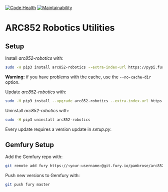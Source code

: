 [![Code Health](https://landscape.io/github/athenian-robotics/arc852-robotics/master/landscape.svg?style=flat)](https://landscape.io/github/athenian-robotics/arc852-robotics/master)
[![Maintainability](https://api.codeclimate.com/v1/badges/f1537538c97f8f4bfcb6/maintainability)](https://codeclimate.com/github/athenian-robotics/arc852-robotics/maintainability)

# ARC852 Robotics Utilities

## Setup

Install *arc852-robotics* with:
```bash
sudo -H pip3 install arc852-robotics --extra-index-url https://pypi.fury.io/pambrose/
```
**Warning:** if you have problems with the cache, use the `--no-cache-dir` option.

Update *arc852-robotics* with:
```bash
sudo -H pip3 install --upgrade arc852-robotics --extra-index-url https://pypi.fury.io/pambrose/
```

Uninstall *arc852-robotics* with:
```bash
sudo -H pip3 uninstall arc852-robotics
```

Every update requires a version update in *setup.py*.

## Gemfury Setup

Add the Gemfury repo with:
```bash
git remote add fury https://<your-username>@git.fury.io/pambrose/arc852-robotics.git
```

Push new versions to Gemfury with:
```bash
git push fury master
```

